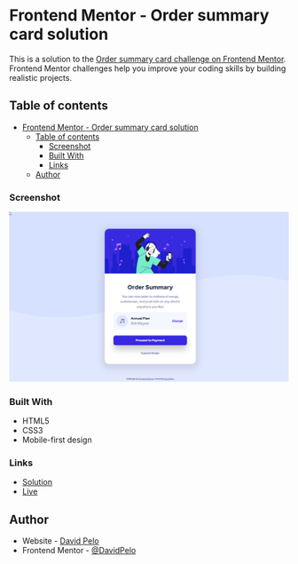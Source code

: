 # Frontend Mentor - Order summary card solution

This is a solution to the [Order summary card challenge on Frontend Mentor](https://www.frontendmentor.io/challenges/order-summary-component-QlPmajDUj). Frontend Mentor challenges help you improve your coding skills by building realistic projects. 

## Table of contents

- [Frontend Mentor - Order summary card solution](#frontend-mentor---order-summary-card-solution)
  - [Table of contents](#table-of-contents)
    - [Screenshot](#screenshot)
    - [Built With](#built-with)
    - [Links](#links)
  - [Author](#author)

### Screenshot

![Order Summary Component](./images/order-summary-component-screenshot.png)

### Built With
- HTML5
- CSS3
- Mobile-first design

### Links

- [Solution](https://www.frontendmentor.io/solutions/simple-qr-code-component-CNOuUQmm_X)
- [Live](https://superlative-blini-d10bb1.netlify.app/)

## Author

- Website - [David Pelo](https://www.davidpelo.com)
- Frontend Mentor - [@DavidPelo](https://www.frontendmentor.io/profile/DavidPelo)
